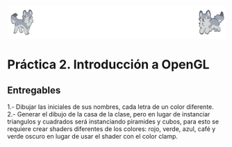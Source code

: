 ![Buef](buef.png)
# Práctica 2. Introducción a OpenGL
## Entregables
  1.- Dibujar las iniciales de sus nombres, cada letra de un color diferente.  
  2.- Generar el dibujo de la casa de la clase, pero en lugar de instanciar triangulos y cuadrados será instanciando piramides y cubos, para esto se requiere crear shaders diferentes de los colores: rojo, verde, azul, café y verde oscuro en lugar de usar el shader con el color clamp.
